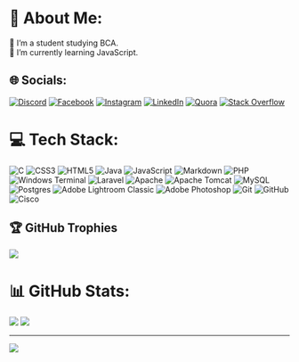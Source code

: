 # 💫 About Me:
🔭 I’m a student studying BCA.<br>🌱 I’m currently learning JavaScript.<br>


## 🌐 Socials:
[![Discord](https://img.shields.io/badge/Discord-%237289DA.svg?logo=discord&logoColor=white)](https://discord.gg/xj3XSpBqeS) 
[![Facebook](https://img.shields.io/badge/Facebook-%231877F2.svg?logo=Facebook&logoColor=white)](https://facebook.com/r.sresta07) 
[![Instagram](https://img.shields.io/badge/Instagram-%23E4405F.svg?logo=Instagram&logoColor=white)](https://instagram.com/@r.sresta07) 
[![LinkedIn](https://img.shields.io/badge/LinkedIn-%230077B5.svg?logo=linkedin&logoColor=white)](https://linkedin.com/in/rameshwor-shrestha-77470a231) 
[![Quora](https://img.shields.io/badge/Quora-%23B92B27.svg?logo=Quora&logoColor=white)](https://quora.com/profile/Rameshwor-Shrestha-2) 
[![Stack Overflow](https://img.shields.io/badge/-Stackoverflow-FE7A16?logo=stack-overflow&logoColor=white)](https://stackoverflow.com/users/23597729) 
<!-- [![TikTok](https://img.shields.io/badge/TikTok-%23000000.svg?logo=TikTok&logoColor=white)](https://tiktok.com/@r.sresta07) -->
<!-- [![YouTube](https://img.shields.io/badge/YouTube-%23FF0000.svg?logo=YouTube&logoColor=white)](https://youtube.com/@chaakuuu) -->

# 💻 Tech Stack:
![C](https://img.shields.io/badge/c-%2300599C.svg?style=flat&logo=c&logoColor=white) 
![CSS3](https://img.shields.io/badge/css3-%231572B6.svg?style=flat&logo=css3&logoColor=white) 
![HTML5](https://img.shields.io/badge/html5-%23E34F26.svg?style=flat&logo=html5&logoColor=white) 
![Java](https://img.shields.io/badge/java-%23ED8B00.svg?style=flat&logo=openjdk&logoColor=white) 
![JavaScript](https://img.shields.io/badge/javascript-%23323330.svg?style=flat&logo=javascript&logoColor=%23F7DF1E) 
![Markdown](https://img.shields.io/badge/markdown-%23000000.svg?style=flat&logo=markdown&logoColor=white) 
![PHP](https://img.shields.io/badge/php-%23777BB4.svg?style=flat&logo=php&logoColor=white) 
![Windows Terminal](https://img.shields.io/badge/Windows%20Terminal-%234D4D4D.svg?style=flat&logo=windows-terminal&logoColor=white) 
![Laravel](https://img.shields.io/badge/laravel-%23FF2D20.svg?style=flat&logo=laravel&logoColor=white) 
![Apache](https://img.shields.io/badge/apache-%23D42029.svg?style=flat&logo=apache&logoColor=white) 
![Apache Tomcat](https://img.shields.io/badge/apache%20tomcat-%23F8DC75.svg?style=flat&logo=apache-tomcat&logoColor=black) 
![MySQL](https://img.shields.io/badge/mysql-4479A1.svg?style=flat&logo=mysql&logoColor=white) 
![Postgres](https://img.shields.io/badge/postgres-%23316192.svg?style=flat&logo=postgresql&logoColor=white) 
![Adobe Lightroom Classic](https://img.shields.io/badge/Adobe%20Lightroom%20Classic-31A8FF.svg?style=flat&logo=Adobe%20Lightroom%20Classic&logoColor=white) 
![Adobe Photoshop](https://img.shields.io/badge/adobe%20photoshop-%2331A8FF.svg?style=flat&logo=adobe%20photoshop&logoColor=white) 
![Git](https://img.shields.io/badge/git-%23F05033.svg?style=flat&logo=git&logoColor=white) 
![GitHub](https://img.shields.io/badge/github-%23121011.svg?style=flat&logo=github&logoColor=white) 
![Cisco](https://img.shields.io/badge/cisco-%23049fd9.svg?style=flat&logo=cisco&logoColor=black) 
<!-- ![Jira](https://img.shields.io/badge/jira-%230A0FFF.svg?style=flat&logo=jira&logoColor=white) -->
<!-- ![.Net](https://img.shields.io/badge/.NET-5C2D91?style=flat&logo=.net&logoColor=white) -->
<!-- ![React](https://img.shields.io/badge/react-%2320232a.svg?style=flat&logo=react&logoColor=%2361DAFB) -->

## 🏆 GitHub Trophies
![](https://github-profile-trophy.vercel.app/?username=rsresta07&theme=dracula&no-frame=true&no-bg=false&margin-w=4)

# 📊 GitHub Stats:
![](https://github-readme-stats.vercel.app/api/top-langs/?username=rsresta07&theme=dracula&hide_border=true&include_all_commits=true&count_private=true&layout=compact)
![](https://github-readme-stats.vercel.app/api?username=rsresta07&theme=dracula&hide_border=true&include_all_commits=true&count_private=true)
<!-- ![](https://github-readme-streak-stats.herokuapp.com/?user=rsresta07&theme=dracula&hide_border=true)<br/> -->

---
[![](https://visitcount.itsvg.in/api?id=rsresta07&icon=3&color=6)](https://visitcount.itsvg.in)

<!-- Proudly created with GPRM ( https://gprm.itsvg.in ) -->
